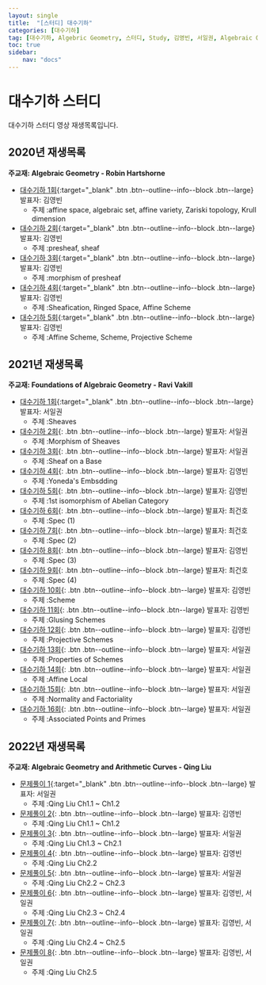 ```yaml
---
layout: single
title:  "[스터디] 대수기하"
categories: [대수기하]
tag: [대수기하, Algebric Geometry, 스터디, Study, 김영빈, 서일권, Algebraic Geometry - Robin Hartshorne, Foundations of Algebraic Geometry - Ravi Vakill, Algebraic Geometry and Arithmetic Curves - Qing Liu]
toc: true
sidebar:
    nav: "docs"
---
```


# 대수기하 스터디
대수기하 스터디 영상 재생목록입니다.
## 2020년 재생목록
**주교재: Algebraic Geometry - Robin Hartshorne**
- [대수기하 1회](https://youtu.be/BNG7-nxDJjg){:target="_blank" .btn .btn--outline--info--block .btn--large} 발표자: 김영빈
  - 주제 :affine space, algebraic set, affine variety, Zariski topology, Krull dimension
- [대수기하 2회](https://youtu.be/Wj3LLHIllUk){:target="_blank" .btn .btn--outline--info--block .btn--large} 발표자: 김영빈
  - 주제 :presheaf, sheaf
- [대수기하 3회](https://youtu.be/n_QGz6Bb0A0){:target="_blank" .btn .btn--outline--info--block .btn--large} 발표자: 김영빈
  - 주제 :morphism of presheaf
- [대수기하 4회](https://youtu.be/DxuMoPJVuIw){:target="_blank" .btn .btn--outline--info--block .btn--large} 발표자: 김영빈
  - 주제 :Sheafication, Ringed Space, Affine Scheme
- [대수기하 5회](https://youtu.be/-k2zLlEiCsA){:target="_blank" .btn .btn--outline--info--block .btn--large} 발표자: 김영빈
  - 주제 :Affine Scheme, Scheme, Projective Scheme

## 2021년 재생목록
**주교재: Foundations of Algebraic Geometry - Ravi Vakill**
- [대수기하 1회](https://youtu.be/YSn15IML4PU){:target="_blank" .btn .btn--outline--info--block .btn--large} 발표자: 서일권
  - 주제 :Sheaves
- [대수기하 2회](https://youtu.be/nzgFjOahad0){: .btn .btn--outline--info--block .btn--large} 발표자: 서일권
  - 주제 :Morphism of Sheaves
- [대수기하 3회](https://youtu.be/zHRHr6ofImc){: .btn .btn--outline--info--block .btn--large} 발표자: 서일권
  - 주제 :Sheaf on a Base
- [대수기하 4회](https://youtu.be/pdb3HQ05P-U){: .btn .btn--outline--info--block .btn--large} 발표자: 김영빈
  - 주제 :Yoneda's Embsdding
- [대수기하 5회](https://youtu.be/WrMivsXGXPI){: .btn .btn--outline--info--block .btn--large} 발표자: 김영빈
  - 주제 :1st isomorphism of Abelian Category
- [대수기하 6회](https://youtu.be/R_hMlLPIpcU){: .btn .btn--outline--info--block .btn--large} 발표자: 최건호
  - 주제 :Spec (1)
- [대수기하 7회](https://youtu.be/Vg0pRl03cqU){: .btn .btn--outline--info--block .btn--large} 발표자: 최건호
  - 주제 :Spec (2)
- [대수기하 8회](https://youtu.be/BHGpJIwLqT0){: .btn .btn--outline--info--block .btn--large} 발표자: 김영빈
  - 주제 :Spec (3)
- [대수기하 9회](https://youtu.be/twuSO6zGM8s){: .btn .btn--outline--info--block .btn--large} 발표자: 최건호
  - 주제 :Spec (4)
- [대수기하 10회](https://youtu.be/cWPYA2J77iE){: .btn .btn--outline--info--block .btn--large} 발표자: 김영빈
  - 주제 :Scheme
- [대수기하 11회](https://youtu.be/j8TYLsambow){: .btn .btn--outline--info--block .btn--large} 발표자: 김영빈
  - 주제 :Glusing Schemes
- [대수기하 12회](https://youtu.be/am0ghD2q5oY){: .btn .btn--outline--info--block .btn--large} 발표자: 김영빈
  - 주제 :Projective Schemes
- [대수기하 13회](https://youtu.be/3LTfZhcOHhE){: .btn .btn--outline--info--block .btn--large} 발표자: 서일권
  - 주제 :Properties of Schemes
- [대수기하 14회](https://youtu.be/WhmHRJUjYng){: .btn .btn--outline--info--block .btn--large} 발표자: 서일권
  - 주제 :Affine Local
- [대수기하 15회](https://youtu.be/FqDRrdYnJ3A){: .btn .btn--outline--info--block .btn--large} 발표자: 서일권
  - 주제 :Normality and Factoriality
- [대수기하 16회](https://youtu.be/2g2VW2YzTBA){: .btn .btn--outline--info--block .btn--large} 발표자: 서일권
  - 주제 :Associated Points and Primes

## 2022년 재생목록
**주교재: Algebraic Geometry and Arithmetic Curves - Qing Liu**
- [문제풀이 1](https://youtu.be/EjJ0w5yDhAw){:target="_blank" .btn .btn--outline--info--block .btn--large} 발표자: 서일권
  - 주제 :Qing Liu Ch1.1 ~ Ch1.2
- [문제풀이 2](https://youtu.be/2_-QXwKYoYQ){: .btn .btn--outline--info--block .btn--large} 발표자: 김영빈
  - 주제 :Qing Liu Ch1.1 ~ Ch1.2
- [문제풀이 3](https://youtu.be/w4l1Rq3CaPw){: .btn .btn--outline--info--block .btn--large} 발표자: 서일권
  - 주제 :Qing Liu Ch1.3 ~ Ch2.1
- [문제풀이 4](https://youtu.be/1LFlRpJ9j80){: .btn .btn--outline--info--block .btn--large} 발표자: 김영빈
  - 주제 :Qing Liu Ch2.2
- [문제풀이 5](https://youtu.be/MQx5m01NuVI){: .btn .btn--outline--info--block .btn--large} 발표자: 서일권
  - 주제 :Qing Liu Ch2.2 ~ Ch2.3
- [문제풀이 6](https://youtu.be/svrY7aVdYQA){: .btn .btn--outline--info--block .btn--large} 발표자: 김영빈, 서일권
  - 주제 :Qing Liu Ch2.3 ~ Ch2.4
- [문제풀이 7](https://youtu.be/odVkGPkm5LI){: .btn .btn--outline--info--block .btn--large} 발표자: 김영빈, 서일권
  - 주제 :Qing Liu Ch2.4 ~ Ch2.5
- [문제풀이 8](https://youtu.be/Hziye8-_7PA){: .btn .btn--outline--info--block .btn--large} 발표자: 김영빈, 서일권
  - 주제 :Qing Liu Ch2.5
